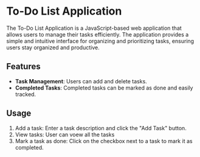 # To-Do List Application

The To-Do List Application is a JavaScript-based web application that allows users to manage their tasks efficiently. The application provides a simple and intuitive interface for organizing and prioritizing tasks, ensuring users stay organized and productive.

## Features

- **Task Management**: Users can add and delete tasks.
- **Completed Tasks**: Completed tasks can be marked as done and easily tracked.


## Usage

1. Add a task: Enter a task description and click the "Add Task" button.
2. View tasks: User can voew all the tasks 
3. Mark a task as done: Click on the checkbox next to a task to mark it as completed.


